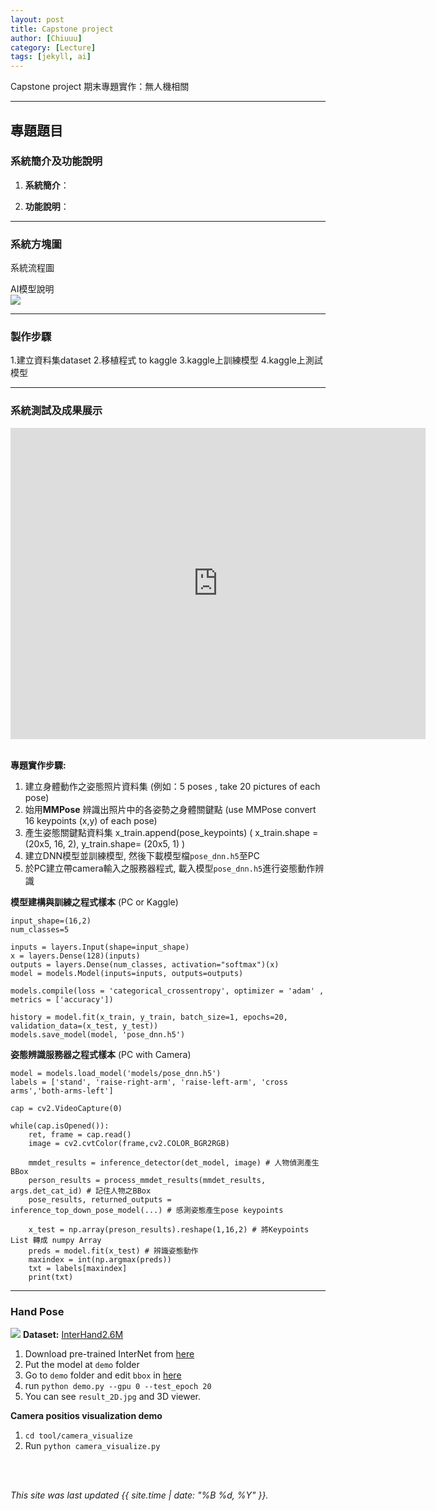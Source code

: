 ```yaml
---
layout: post
title: Capstone project 
author: [Chiuuu]
category: [Lecture]
tags: [jekyll, ai]
---
```


Capstone project 期末專題實作：無人機相關

---
##  專題題目


### 系統簡介及功能說明

1. **系統簡介**：


2. **功能說明**：

---
### 系統方塊圖
系統流程圖<br>
![]()

AI模型說明<br>
![](https://github.com/Chiuuuuu/AI/blob/gh-pages/images/stock_dqn.png?raw=true)

---
### 製作步驟

1.建立資料集dataset
2.移植程式 to kaggle
3.kaggle上訓練模型
4.kaggle上測試模型

---
### 系統測試及成果展示
<iframe width="664" height="498" src="https://www.youtube.com/embed/OP5HcXJg2Aw?list=PLJV_el3uVTsMhtt7_Y6sgTHGHp1Vb2P2J" title="【機器學習2021】卷積神經網路 (Convolutional Neural Networks, CNN)" frameborder="0" allow="accelerometer; autoplay; clipboard-write; encrypted-media; gyroscope; picture-in-picture" allowfullscreen></iframe>
<br>
<br>


**專題實作步驟:**
1. 建立身體動作之姿態照片資料集 (例如：5 poses , take 20 pictures of each pose)<br>
2. 始用**MMPose** 辨識出照片中的各姿勢之身體關鍵點 (use MMPose convert 16 keypoints (x,y) of each pose)<br>
3. 產生姿態關鍵點資料集 x_train.append(pose_keypoints) ( x_train.shape = (20x5, 16, 2), y_train.shape= (20x5, 1) )<br>
4. 建立DNN模型並訓練模型, 然後下載模型檔`pose_dnn.h5`至PC <br>
5. 於PC建立帶camera輸入之服務器程式, 載入模型`pose_dnn.h5`進行姿態動作辨識 <br>

**模型建構與訓練之程式樣本** (PC or Kaggle)<br>

```
input_shape=(16,2)
num_classes=5

inputs = layers.Input(shape=input_shape)
x = layers.Dense(128)(inputs)
outputs = layers.Dense(num_classes, activation="softmax")(x)
model = models.Model(inputs=inputs, outputs=outputs)

models.compile(loss = 'categorical_crossentropy', optimizer = 'adam' , metrics = ['accuracy'])

history = model.fit(x_train, y_train, batch_size=1, epochs=20, validation_data=(x_test, y_test))
models.save_model(model, 'pose_dnn.h5')
```

**姿態辨識服務器之程式樣本** (PC with Camera)<br>

```
model = models.load_model('models/pose_dnn.h5')
labels = ['stand', 'raise-right-arm', 'raise-left-arm', 'cross arms','both-arms-left']

cap = cv2.VideoCapture(0)

while(cap.isOpened()):
    ret, frame = cap.read()
    image = cv2.cvtColor(frame,cv2.COLOR_BGR2RGB)
    
    mmdet_results = inference_detector(det_model, image) # 人物偵測產生BBox
    person_results = process_mmdet_results(mmdet_results, args.det_cat_id) # 記住人物之BBox  
    pose_results, returned_outputs = inference_top_down_pose_model(...) # 感測姿態產生pose keypoints
    
    x_test = np.array(preson_results).reshape(1,16,2) # 將Keypoints List 轉成 numpy Array
    preds = model.fit(x_test) # 辨識姿態動作
    maxindex = int(np.argmax(preds))
    txt = labels[maxindex]
    print(txt)
```



---
### Hand Pose
![](https://github.com/facebookresearch/InterHand2.6M/blob/main/assets/teaser.gif?raw=true)
**Dataset:** [InterHand2.6M](https://github.com/facebookresearch/InterHand2.6M)<br>

1. Download pre-trained InterNet from [here](https://drive.google.com/drive/folders/1BET1f5p2-1OBOz6aNLuPBAVs_9NLz5Jo?usp=sharing)
2. Put the model at `demo` folder
3. Go to `demo` folder and edit `bbox` in [here](https://github.com/facebookresearch/InterHand2.6M/blob/5de679e614151ccfd140f0f20cc08a5f94d4b147/demo/demo.py#L74)
4. run `python demo.py --gpu 0 --test_epoch 20`
5. You can see `result_2D.jpg` and 3D viewer.

**Camera positios visualization demo**
1. `cd tool/camera_visualize`
2. Run `python camera_visualize.py`


<br>
<br>

*This site was last updated {{ site.time | date: "%B %d, %Y" }}.*

